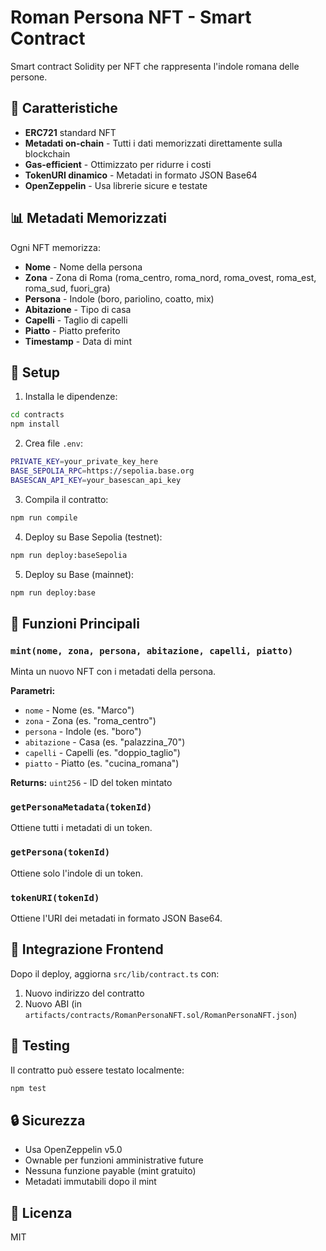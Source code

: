 # Roman Persona NFT - Smart Contract

Smart contract Solidity per NFT che rappresenta l'indole romana delle persone.

## 🎯 Caratteristiche

- **ERC721** standard NFT
- **Metadati on-chain** - Tutti i dati memorizzati direttamente sulla blockchain
- **Gas-efficient** - Ottimizzato per ridurre i costi
- **TokenURI dinamico** - Metadati in formato JSON Base64
- **OpenZeppelin** - Usa librerie sicure e testate

## 📊 Metadati Memorizzati

Ogni NFT memorizza:
- **Nome** - Nome della persona
- **Zona** - Zona di Roma (roma_centro, roma_nord, roma_ovest, roma_est, roma_sud, fuori_gra)
- **Persona** - Indole (boro, pariolino, coatto, mix)
- **Abitazione** - Tipo di casa
- **Capelli** - Taglio di capelli
- **Piatto** - Piatto preferito
- **Timestamp** - Data di mint

## 🚀 Setup

1. Installa le dipendenze:
```bash
cd contracts
npm install
```

2. Crea file `.env`:
```bash
PRIVATE_KEY=your_private_key_here
BASE_SEPOLIA_RPC=https://sepolia.base.org
BASESCAN_API_KEY=your_basescan_api_key
```

3. Compila il contratto:
```bash
npm run compile
```

4. Deploy su Base Sepolia (testnet):
```bash
npm run deploy:baseSepolia
```

5. Deploy su Base (mainnet):
```bash
npm run deploy:base
```

## 📝 Funzioni Principali

### `mint(nome, zona, persona, abitazione, capelli, piatto)`
Minta un nuovo NFT con i metadati della persona.

**Parametri:**
- `nome` - Nome (es. "Marco")
- `zona` - Zona (es. "roma_centro")
- `persona` - Indole (es. "boro")
- `abitazione` - Casa (es. "palazzina_70")
- `capelli` - Capelli (es. "doppio_taglio")
- `piatto` - Piatto (es. "cucina_romana")

**Returns:** `uint256` - ID del token mintato

### `getPersonaMetadata(tokenId)`
Ottiene tutti i metadati di un token.

### `getPersona(tokenId)`
Ottiene solo l'indole di un token.

### `tokenURI(tokenId)`
Ottiene l'URI dei metadati in formato JSON Base64.

## 🔗 Integrazione Frontend

Dopo il deploy, aggiorna `src/lib/contract.ts` con:
1. Nuovo indirizzo del contratto
2. Nuovo ABI (in `artifacts/contracts/RomanPersonaNFT.sol/RomanPersonaNFT.json`)

## 🧪 Testing

Il contratto può essere testato localmente:
```bash
npm test
```

## 🔒 Sicurezza

- Usa OpenZeppelin v5.0
- Ownable per funzioni amministrative future
- Nessuna funzione payable (mint gratuito)
- Metadati immutabili dopo il mint

## 📄 Licenza

MIT




